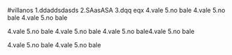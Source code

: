 #villanos
1.ddaddsdasds
2.SAasASA
3.dqq   eqx 
4.vale
5.no bale
4.vale
5.no bale
4.vale
5.no bale

4.vale
5.no bale
4.vale
5.no bale
4.vale
5.no bale4.vale
5.no bale

4.vale
5.no bale
4.vale
5.no bale
